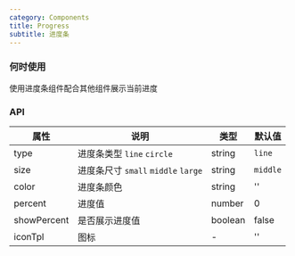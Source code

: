 ```yaml
---
category: Components
title: Progress
subtitle: 进度条
---
```


### 何时使用

使用进度条组件配合其他组件展示当前进度

### API

| 属性        | 说明                 | 类型             | 默认值     |
| ----------- | -------------------- | ---------------- | ---------- |
| type  | 进度条类型 `line` `circle`   | string            | `line`        |
| size  | 进度条尺寸 `small` `middle` `large`              | string            |`middle`         |
| color  | 进度条颜色             | string            |''         |
| percent  | 进度值             | number            |0         |
| showPercent      | 是否展示进度值            | boolean | false         |
| iconTpl      |     图标         | - | ''          |

